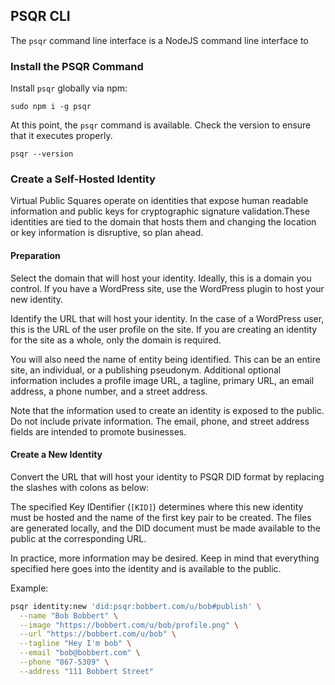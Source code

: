 ## PSQR CLI

The `psqr` command line interface is a NodeJS command line interface
to

### Install the PSQR Command
Install `psqr` globally via npm:

```
sudo npm i -g psqr
```

At this point, the `psqr` command is available. Check the version to ensure that
it executes properly.

```
psqr --version
```

### Create a Self-Hosted Identity
Virtual Public Squares operate on identities that expose human readable information
and public keys for cryptographic signature validation.These identities are tied
to the domain that hosts them and changing the location or key information is
disruptive, so plan ahead.

#### Preparation
Select the domain that will host your identity. Ideally, this is a domain you
control. If you have a WordPress site, use the WordPress plugin to host your new
identity.

Identify the URL that will host your identity. In the case of a WordPress user,
this is the URL of the user profile on the site. If you are creating an identity
for the site as a whole, only the domain is required.

You will also need the name of entity being identified. This can be an entire site,
an individual, or a publishing pseudonym. Additional optional information includes
a profile image URL, a tagline, primary URL, an email address, a phone number,
and a street address.

Note that the information used to create an identity is exposed to the public. Do
not include private information. The email, phone, and street address fields are
intended to promote businesses.

#### Create a New Identity
Convert the URL that will host your identity to PSQR DID format by replacing
the slashes with colons as below:

The specified Key IDentifier (`[KID]`) determines where this new identity must
be hosted and the name of the first key pair to be created. The files are
generated locally, and the DID document must be made available to the public at
the corresponding URL.

In practice, more information may be desired. Keep in mind that everything
specified here goes into the identity and is available to the public.

Example:
```bash
psqr identity:new 'did:psqr:bobbert.com/u/bob#publish' \
  --name "Bob Bobbert" \
  --image "https://bobbert.com/u/bob/profile.png" \
  --url "https://bobbert.com/u/bob" \
  --tagline "Hey I'm bob" \
  --email "bob@bobbert.com" \
  --phone "867-5309" \
  --address "111 Bobbert Street"
```
